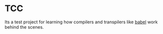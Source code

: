 # TCC

Its a test project for learning how compilers and transpilers like [babel](https://babeljs.io/) work behind the scenes.
